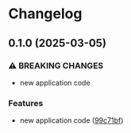 # Changelog

## 0.1.0 (2025-03-05)


### ⚠ BREAKING CHANGES

* new application code

### Features

* new application code ([99c71bf](https://github.com/michaelact/release-automation/commit/99c71bf345c64ea706f0e5526fb8593c1989b96d))
